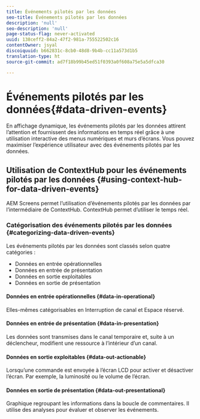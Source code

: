 ```yaml
---
title: Événements pilotés par les données
seo-title: Événements pilotés par les données
description: 'null'
seo-description: 'null'
page-status-flag: never-activated
uuid: 138ceff2-84a2-47f2-981a-755522502c16
contentOwner: jsyal
discoiquuid: b662831c-8cb0-48d8-9b4b-cc11a573d1b5
translation-type: ht
source-git-commit: ad7f18b99b45ed51f0393a0f608a75e5a5dfca30

---
```



# Événements pilotés par les données{#data-driven-events}

En affichage dynamique, les événements pilotés par les données attirent l’attention et fournissent des informations en temps réel grâce à une utilisation interactive des menus numériques et murs d’écrans. Vous pouvez maximiser l’expérience utilisateur avec des événements pilotés par les données.

## Utilisation de ContextHub pour les événements pilotés par les données    {#using-context-hub-for-data-driven-events}

AEM Screens permet l’utilisation d’événements pilotés par les données par l’intermédiaire de ContextHub. ContextHub permet d’utiliser le temps réel.

### Catégorisation des événements pilotés par les données {#categorizing-data-driven-events}

Les événements pilotés par les données sont classés selon quatre catégories :

* Données en entrée opérationnelles
* Données en entrée de présentation
* Données en sortie exploitables
* Données en sortie de présentation

#### Données en entrée opérationnelles    {#data-in-operational}

Elles-mêmes catégorisables en Interruption de canal et Espace réservé.

#### Données en entrée de présentation    {#data-in-presentation}

Les données sont transmises dans le canal temporaire et, suite à un déclencheur, modifient une ressource à l’intérieur d’un canal.

#### Données en sortie exploitables    {#data-out-actionable}

Lorsqu’une commande est envoyée à l’écran LCD pour activer et désactiver l’écran. Par exemple, la luminosité ou le volume de l’écran.

#### Données en sortie de présentation    {#data-out-presentational}

Graphique regroupant les informations dans la boucle de commentaires. Il utilise des analyses pour évaluer et observer les événements.
